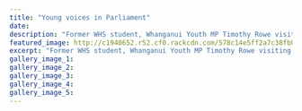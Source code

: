 ```yaml
---
title: "Young voices in Parliament"
date: 
description: "Former WHS student, Whanganui Youth MP Timothy Rowe visiting MP Chester Borrows in his Wellington office, Wanganui Chronicle article on 17/7/16..."
featured_image: http://c1940652.r52.cf0.rackcdn.com/578c14e5ff2a7c38fb00089b/Timothy-Rowe-ex-student-in-parliament-july-2016.jpg
excerpt: "Former WHS student, Whanganui Youth MP Timothy Rowe visiting MP Chester Borrows in his Wellington office, Wanganui Chronicle article on 17/7/16..."
gallery_image_1: 
gallery_image_2: 
gallery_image_3: 
gallery_image_4: 
gallery_image_5: 
---
```

